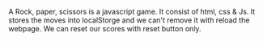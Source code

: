 A Rock, paper, scissors is a javascript game.
It consist of html, css & Js.
It stores the moves into localStorge and we can't remove it with reload the webpage.
We can reset our scores with reset button only.
